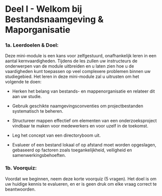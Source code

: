 
# Deel I - Welkom bij Bestandsnaamgeving & Maporganisatie

### 1a. Leerdoelen & Doel:

Deze mini-module is een kans voor zelfgestuurd, onafhankelijk leren in een aantal kernvaardigheden. Tijdens de les zullen uw instructeurs de onderwerpen van de module uitbreiden en u laten zien hoe u de vaardigheden kunt toepassen op veel complexere problemen binnen uw studiegebied. Het leren in deze mini-module zal u uitrusten om het volgende te doen:

- Herken het belang van bestands- en mappenorganisatie en relateer dit aan uw studie.

- Gebruik geschikte naamgevingsconventies om projectbestanden systematisch te beheren.

- Structureer mappen effectief om elementen van een onderzoeksproject vindbaar te maken voor medewerkers en voor uzelf in de toekomst.

- Leg het concept van een directoryboom uit.

- Evalueer of een bestand lokaal of op afstand moet worden opgeslagen, gebaseerd op factoren zoals toegankelijkheid, veiligheid en samenwerkingsbehoeften.

### 1b. Voorquiz:

Voordat we beginnen, neem deze korte voorquiz (5 vragen). Het doel is om uw huidige kennis te evalueren, en er is geen druk om elke vraag correct te beantwoorden.
